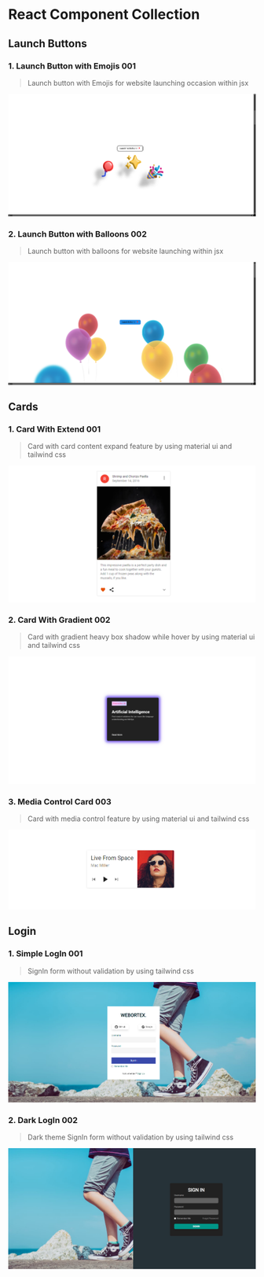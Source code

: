 # React Component Collection

## Launch Buttons

### 1. Launch Button with Emojis 001

> Launch button with Emojis for website launching occasion within jsx

![launchbutton-001](/src/assets/image.png)

### 2. Launch Button with Balloons 002

> Launch button with balloons for website launching within jsx

![launchbutton-002](/src/assets/image-1.png)

## Cards

### 1. Card With Extend 001

> Card with card content expand feature by using material ui and tailwind css

![Expandable Card](https://github.com/sisi-tarak/realtime-components/blob/main/src/Components/Cards/screenshots/CardsWithExtend.png?raw=true)

### 2. Card With Gradient 002

> Card with gradient heavy box shadow while hover by using material ui and tailwind css

![Gradient Card](https://github.com/sisi-tarak/realtime-components/blob/main/src/Components/Cards/screenshots/CardWithGradient.png?raw=true)

### 3. Media Control Card 003

> Card with media control feature by using material ui and tailwind css

![Media Card](https://github.com/sisi-tarak/realtime-components/blob/main/src/Components/Cards/screenshots/MediaControlCard.png?raw=true)

## Login

### 1. Simple LogIn 001

> SignIn form without validation by using tailwind css

![signin1](https://github.com/sisi-tarak/realtime-components/blob/main/src/Components/Login/screenshots/SimpleLogin.png?raw=true)

### 2. Dark LogIn 002

> Dark theme SignIn form without validation by using tailwind css

![signin2](https://github.com/sisi-tarak/realtime-components/blob/main/src/Components/Login/screenshots/DarkLogin.png?raw=true)
